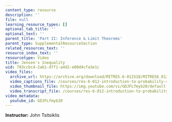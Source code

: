 ```yaml
---
content_type: resource
description: ''
file: null
learning_resource_types: []
optional_tab_title: ''
optional_text: ''
parent_title: 'Part II: Inference & Limit Theorems'
parent_type: SupplementalResourceSection
related_resources_text: ''
resource_index_text: ''
resourcetype: Video
title: Jensen's Inequality
uid: 703ccbc4-2ab1-d7f1-a4d2-e80d4cfa3e1c
video_files:
  archive_url: https://archive.org/download/MITRES.6-012S18/MITRES6_012S18_S18-02_300k.mp4
  video_captions_file: /courses/res-6-012-introduction-to-probability-spring-2018/e34fe2204760515ba4625c05759c0821_GDJFLfmyb20.vtt
  video_thumbnail_file: https://img.youtube.com/vi/GDJFLfmyb20/default.jpg
  video_transcript_file: /courses/res-6-012-introduction-to-probability-spring-2018/b2f8d5b2c090f1c26d851247a47305be_GDJFLfmyb20.pdf
video_metadata:
  youtube_id: GDJFLfmyb20
---
```


**Instructor:** John Tsitsiklis